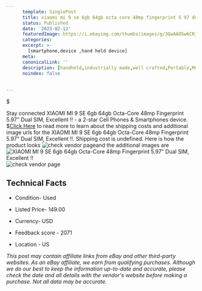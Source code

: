```yaml
---
      template: SinglePost
      title: xiaomi mi 9 se 6gb 64gb octa core 48mp fingerprint 5 97 dual sim excellent 
      status: Published
      date: '2023-02-12'
      featuredImage: https://i.ebayimg.com/thumbs/images/g/3QwAAOSw6CRj2uRy/s-l225.jpg
      categories: 
      excerpt: >-
        [smartphone,device ,hand held device]
      meta:
      canonicalLink: ''
      description: [handheld,industrially made,well crafted,Portable,Mobile,Compact,Convenient,Lightweight,Maneuverable,Man-portable,Miniature,Carriable,Hand-held,Light,Holdable,Transportable,Mobile device,Pocket-sized,On-the-go,Wireless,Cordless,Compact size,Convenient size, smartphone,device ,hand held device]
      noindex: false
      
        
---
```

$

Stay connected XIAOMI MI 9 SE 6gb 64gb Octa-Core 48mp Fingerprint 5.97" Dual SIM, Excellent !! - a 2-star Cell Phones & Smartphones device.
$[Click Here](https://www.ebay.com/itm/165917932315?hash=item26a17abb1b%3Ag%3A3QwAAOSw6CRj2uRy&mkevt=1&mkcid=1&mkrid=711-53200-19255-0&campid=%253CePNCampaignId%253E&customid=%253CreferenceId%253E&toolid=10049) to read more to learn about the shipping costs and additional image urls for the XIAOMI MI 9 SE 6gb 64gb Octa-Core 48mp Fingerprint 5.97" Dual SIM, Excellent !!. Shipping cost is undefined. Here is how the product looks ![check vendor page](https://i.ebayimg.com/thumbs/images/g/3QwAAOSw6CRj2uRy/s-l225.jpg)and the additional images are![XIAOMI MI 9 SE 6gb 64gb Octa-Core 48mp Fingerprint 5.97" Dual SIM, Excellent !!](https://i.ebayimg.com/images/g/3QwAAOSw6CRj2uRy/s-l1600.jpg)![check vendor page](https://origin-galleryplus.ebayimg.com/ws/web/165917932315_2_0_1/225x225.jpg,https://origin-galleryplus.ebayimg.com/ws/web/165917932315_3_0_1/225x225.jpg,https://origin-galleryplus.ebayimg.com/ws/web/165917932315_4_0_1/225x225.jpg,https://origin-galleryplus.ebayimg.com/ws/web/165917932315_5_0_1/225x225.jpg,https://origin-galleryplus.ebayimg.com/ws/web/165917932315_6_0_1/225x225.jpg,https://origin-galleryplus.ebayimg.com/ws/web/165917932315_7_0_1/225x225.jpg)



 ## Technical Facts 



     
      

 - Condition- Used 


      

 - Listed Price- 149.00 


      

 - Currency- USD 


      

 - Feedback score - 2071 


      

 - Location - US 


      
      

 *_This post may contain affiliate links from eBay and other third-party websites. As an eBay affiliate, we earn from qualifying purchases. Although we do our best to keep the information up-to-date and accurate, please check the date and all details with the vendor's website before making a purchase. Not all data may be accurate._*






